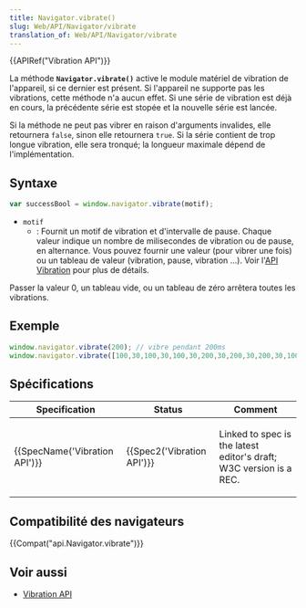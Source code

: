 ```yaml
---
title: Navigator.vibrate()
slug: Web/API/Navigator/vibrate
translation_of: Web/API/Navigator/vibrate
---
```

{{APIRef("Vibration API")}}

La méthode **`Navigator.vibrate()`** active le module matériel de vibration de l'appareil, si ce dernier est présent. Si l'appareil ne supporte pas les vibrations, cette méthode n'a aucun effet. Si une série de vibration est déjà en cours, la précédente série est stopée et la nouvelle série est lancée.

Si la méthode ne peut pas vibrer en raison d'arguments invalides, elle retournera `false`, sinon elle retournera `true`. Si la série contient de trop longue vibration, elle sera tronqué; la longueur maximale dépend de l'implémentation.

## Syntaxe

```js
var successBool = window.navigator.vibrate(motif);
```

- `motif`
  - : Fournit un motif de vibration et d'intervalle de pause. Chaque valeur indique un nombre de milisecondes de vibration ou de pause, en alternance. Vous pouvez fournir une valeur (pour vibrer une fois) ou un tableau de valeur (vibration, pause, vibration ...). Voir l'[API Vibration](/fr/docs/Web/API/Vibration_API) pour plus de détails.

Passer la valeur 0, un tableau vide, ou un tableau de zéro arrêtera toutes les vibrations.

## Exemple

```js
window.navigator.vibrate(200); // vibre pendant 200ms
window.navigator.vibrate([100,30,100,30,100,30,200,30,200,30,200,30,100,30,100,30,100]); // Vibre 'SOS' en Morse.
```

## Spécifications

<table class="standard-table">
  <thead>
    <tr>
      <th scope="col">Specification</th>
      <th scope="col">Status</th>
      <th scope="col">Comment</th>
    </tr>
  </thead>
  <tbody>
    <tr>
      <td>{{SpecName('Vibration API')}}</td>
      <td>{{Spec2('Vibration API')}}</td>
      <td>
        <p>
          Linked to spec is the latest editor's draft; W3C version is a REC.
        </p>
      </td>
    </tr>
  </tbody>
</table>

## Compatibilité des navigateurs

{{Compat("api.Navigator.vibrate")}}

## Voir aussi

- [Vibration API](/fr/docs/Web/API/Vibration_API)
